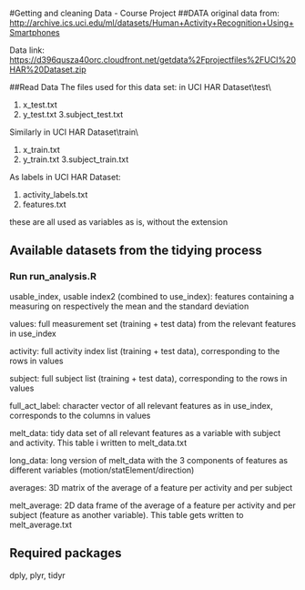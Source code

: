 #Getting and cleaning Data - Course Project
##DATA
original data from:
http://archive.ics.uci.edu/ml/datasets/Human+Activity+Recognition+Using+Smartphones 

Data link:
https://d396qusza40orc.cloudfront.net/getdata%2Fprojectfiles%2FUCI%20HAR%20Dataset.zip 

##Read Data
 The files used for this data set:
in UCI HAR Dataset\test\
1. x_test.txt
2. y_test.txt
3.subject_test.txt

Similarly in UCI HAR Dataset\train\
1. x_train.txt
2. y_train.txt
3.subject_train.txt

As labels in UCI HAR Dataset:
1. activity_labels.txt
2. features.txt

these are all used as variables as is, without the extension

## Available datasets from the tidying process
### Run run_analysis.R

usable_index, usable index2 (combined to use_index): features containing a measuring on respectively the mean and the standard deviation

values: full measurement set (training + test data) from the relevant features in use_index

activity: full activity index list (training + test data), corresponding to the rows in values

subject: full subject list (training + test data), corresponding to the rows in values

full_act_label: character vector of all relevant features as in use_index, corresponds to the columns in values


melt_data: tidy data set of all relevant features as a variable with subject and activity. This table i written to melt_data.txt

long_data: long version of melt_data with the 3 components of features as different variables (motion/statElement/direction)

averages: 3D matrix of the average of a feature per activity and per subject

melt_average: 2D data frame of the average of a feature per activity and per subject (feature as another variable). This table gets written to melt_average.txt

## Required packages
dply, plyr, tidyr

